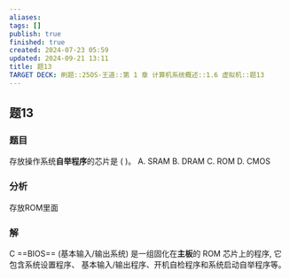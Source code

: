 ```yaml
---
aliases: 
tags: []
publish: true
finished: true
created: 2024-07-23 05:59
updated: 2024-09-21 13:11
title: 题13
TARGET DECK: 刷题::25OS-王道::第 1 章 计算机系统概述::1.6 虚拟机::题13
---
```


## 题13
### 题目
存放操作系统**自举程序**的芯片是 ( )。
A. SRAM B. DRAM C. ROM D. CMOS
### 分析
存放ROM里面
### 解
C
==BIOS== (基本输入/输出系统) 是一组固化在**主板**的 ROM 芯片上的程序, 它包含系统设置程序、 基本输入/输出程序、开机自检程序和系统启动自举程序等。
